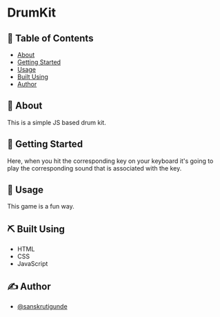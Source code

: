 # DrumKit

## 📝 Table of Contents

- [About](#about)
- [Getting Started](#getting_started)
- [Usage](#usage)
- [Built Using](#built_using)
- [Author](#author)

## 🧐 About <a name = "about"></a>

This is a simple JS based drum kit.

## 🏁 Getting Started <a name = "getting_started"></a>

Here, when you hit the corresponding key on your keyboard it's going to play the corresponding sound that is associated with the key.

## 🎈 Usage <a name = "usage"></a>

This game is a fun way.

## ⛏️ Built Using <a name = "built_using"></a>

- HTML
- CSS
- JavaScript

## ✍️ Author <a name = "author"></a>

- [@sanskrutigunde](https://github.com/sanskrutigunde)
